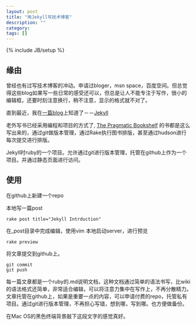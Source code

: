 ```yaml
---
layout: post
title: "用Jekyll写技术博客"
description: ""
category: 
tags: []
---
```

{% include JB/setup %}

## 缘由

曾经也有过写技术博客的冲动。申请过bloger，msn space，百度空间。但总觉得这些blog如果写一些日常的感受还可以，但总是让人不能专注于写作，很小的编辑框，还要时刻注意换行，稍不注意，显示的格式就不对了。


直到最近，我在[一篇blog](http://www.yangzhiping.com/tech/writing-space.html)上知道了－－[Jekyll](http://jekyllbootstrap.com/)

老外写书已经采用编程和项目的方式了, [The Pragmatic Bookshelf](http://pragprog.com/) 的书都是这么写出来的，通过git做版本管理，通过Rake执行图书排版，甚至通过hudson进行每次提交进行排版。

Jekyll时ruby的一个项目。允许通过git进行版本管理，托管在github上作为一个项目。并通过静态页面进行访问。

## 使用

在github上新建一个repo

本地写一篇post

	rake post title="Jekyll Intrduction"

在_post目录中完成编辑，使用vim
本地启动server，进行预览

	rake preview

将文章提交到github上。

	git commit
	git push

每一篇文章都是一个ruby的.md说明文档，这种文档通过简单的语法书写，比wiki的语法格式还简单，非常适合编辑，可以将注意力集中在写作上，不再分散精力。文章托管在github上，如果是重要一点的内容，可以申请付费的repo，托管私有项目。通过git进行版本管理，不再担心写错，想到哪，写到哪。也方便做备份。


在Mac OS的黑色终端背景敲下这段文字的感觉真好。
